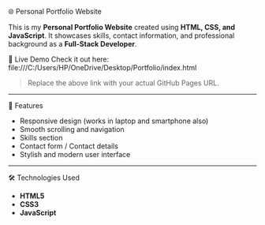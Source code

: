 🌐 Personal Portfolio Website

This is my **Personal Portfolio Website** created using **HTML, CSS, and JavaScript**. It showcases skills, contact information, and professional background as a **Full-Stack Developer**.

🔗 Live Demo
Check it out here: file:///C:/Users/HP/OneDrive/Desktop/Portfolio/index.html

> Replace the above link with your actual GitHub Pages URL.

---

🚀 Features

- Responsive design (works in laptop and smartphone also)
- Smooth scrolling and navigation
- Skills section
- Contact form / Contact details
- Stylish and modern user interface

---

🛠️ Technologies Used

- **HTML5**
- **CSS3**
- **JavaScript**
